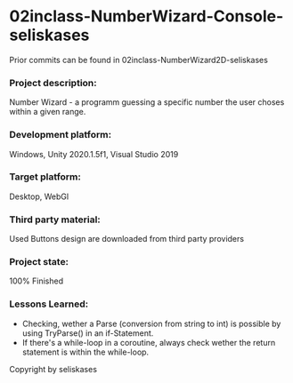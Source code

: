 # 02inclass-NumberWizard-Console-seliskases

Prior commits can be found in 02inclass-NumberWizard2D-seliskases

### Project description: 
Number Wizard - a programm guessing a specific number the user choses within a given range.

### Development platform: 
Windows, Unity 2020.1.5f1, Visual Studio 2019

### Target platform: 
Desktop, WebGl

### Third party material: 
Used Buttons design are downloaded from third party providers

### Project state: 
100% Finished

### Lessons Learned:
- Checking, wether a Parse (conversion from string to int) is possible by using TryParse() in an if-Statement.
- If there's a while-loop in a coroutine, always check wether the return statement is within the while-loop.

Copyright by seliskases
